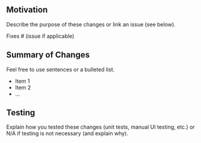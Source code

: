 ## Motivation

Describe the purpose of these changes or link an issue (see below).

Fixes # (issue if applicable)

## Summary of Changes

Feel free to use sentences or a bulleted list.

- Item 1
- Item 2
- ...

## Testing

Explain how you tested these changes (unit tests, manual UI testing, etc.) or N/A if testing is not necessary (and explain why).
